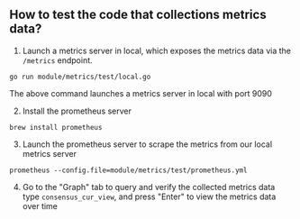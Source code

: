 ## How to test the code that collections metrics data?

1. Launch a metrics server in local, which exposes the metrics data via the `/metrics` endpoint.
```
go run module/metrics/test/local.go
```
The above command launches a metrics server in local with port 9090

2. Install the prometheus server
```
brew install prometheus
```

3. Launch the prometheus server to scrape the metrics from our local metrics server
```
prometheus --config.file=module/metrics/test/prometheus.yml
```

4. Go to the "Graph" tab to query and verify the collected metrics data
type `consensus_cur_view`, and press "Enter" to view the metrics data over time
